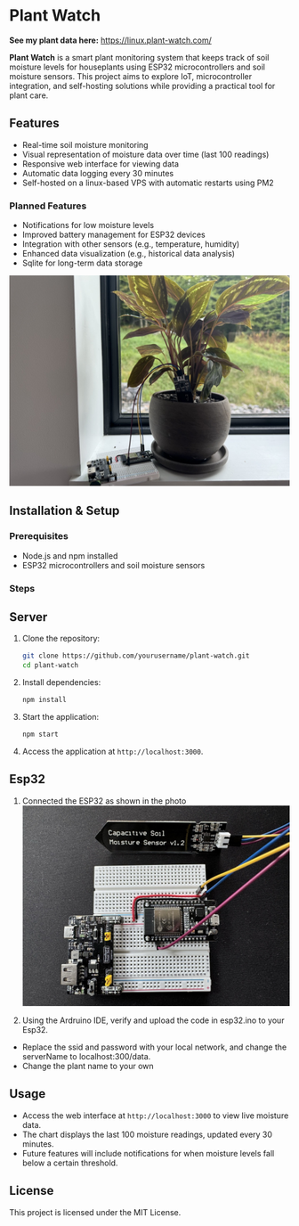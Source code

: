 # Plant Watch

**See my plant data here:** https://linux.plant-watch.com/

**Plant Watch** is a smart plant monitoring system that keeps track of soil moisture levels for houseplants using ESP32 microcontrollers and soil moisture sensors. This project aims to explore IoT, microcontroller integration, and self-hosting solutions while providing a practical tool for plant care.

## Features

- Real-time soil moisture monitoring
- Visual representation of moisture data over time (last 100 readings)
- Responsive web interface for viewing data
- Automatic data logging every 30 minutes
- Self-hosted on a linux-based VPS with automatic restarts using PM2

### Planned Features

- Notifications for low moisture levels
- Improved battery management for ESP32 devices
- Integration with other sensors (e.g., temperature, humidity)
- Enhanced data visualization (e.g., historical data analysis)
- Sqlite for long-term data storage

![Calethea](images/plant.jpeg)

## Installation & Setup

### Prerequisites

- Node.js and npm installed
- ESP32 microcontrollers and soil moisture sensors

### Steps

## Server

1. Clone the repository:
   ```bash
   git clone https://github.com/yourusername/plant-watch.git
   cd plant-watch
   ```
2. Install dependencies:

   ```bash
   npm install
   ```

3. Start the application:

   ```bash
   npm start
   ```

4. Access the application at `http://localhost:3000`.

## Esp32

1. Connected the ESP32 as shown in the photo
   ![ESP32 with sensor](images/moisture-sensor.jpeg)

2. Using the Ardruino IDE, verify and upload the code in esp32.ino to your Esp32.

- Replace the ssid and password with your local network, and change the serverName to localhost:300/data.
- Change the plant name to your own

## Usage

- Access the web interface at `http://localhost:3000` to view live moisture data.
- The chart displays the last 100 moisture readings, updated every 30 minutes.
- Future features will include notifications for when moisture levels fall below a certain threshold.

## License

This project is licensed under the MIT License.
